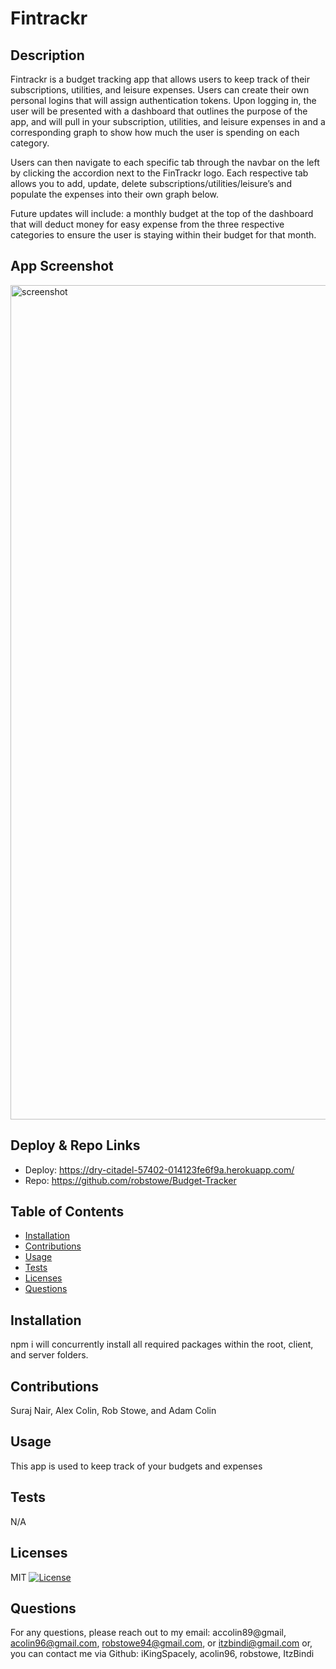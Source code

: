 # Fintrackr

## Description
Fintrackr is a budget tracking app that allows users to keep track of their subscriptions, utilities, and leisure expenses. Users can create their own personal logins that will assign authentication tokens. Upon logging in, the user will be presented with a dashboard that outlines the purpose of the app, and will pull in your subscription, utilities, and leisure expenses in and a corresponding graph to show how much the user is spending on each category. 

Users can then navigate to each specific tab through the navbar on the left by clicking the accordion next to the FinTrackr logo. Each respective tab allows you to add, update, delete subscriptions/utilities/leisure’s and populate the expenses into their own graph below. 

Future updates will include: a monthly budget at the top of the dashboard that will deduct money for easy expense from the three respective categories to ensure the user is staying within their budget for that month.

## App Screenshot
<img width="1335" alt="screenshot" src="https://github.com/robstowe/Budget-Tracker/assets/131802980/9b2cfe46-1d0f-4d5b-8e34-4369146b031b">

## Deploy & Repo Links
- Deploy: https://dry-citadel-57402-014123fe6f9a.herokuapp.com/
- Repo: https://github.com/robstowe/Budget-Tracker

## Table of Contents
- [Installation](#installation)
- [Contributions](#contributions)
- [Usage](#usage)
- [Tests](#tests)
- [Licenses](#licenses)
- [Questions](#questions)

## Installation
npm i will concurrently install all required packages within the root, client, and server folders.

## Contributions
Suraj Nair, Alex Colin, Rob Stowe, and Adam Colin

## Usage
This app is used to keep track of your budgets and expenses 

## Tests
N/A

## Licenses
MIT
[![License](https://img.shields.io/badge/License-MIT-red.svg)](https://opensource.org/licenses/MIT)

## Questions
For any questions, please reach out to my email: accolin89@gmail, acolin96@gmail.com, robstowe94@gmail.com, or itzbindi@gmail.com or, you can contact me via Github: iKingSpacely, acolin96, robstowe, ItzBindi

